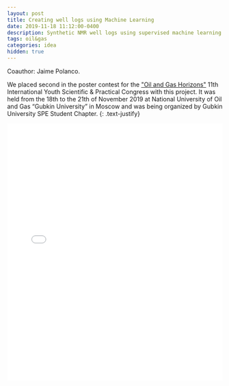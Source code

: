 ```yaml
---
layout: post
title: Creating well logs using Machine Learning 
date: 2019-11-18 11:12:00-0400
description: Synthetic NMR well logs using supervised machine learning algorithms
tags: oil&gas
categories: idea
hidden: true
---
```

Coauthor: Jaime Polanco.

We placed second in the poster contest for the ["Oil and Gas Horizons"](https://www.rogtecmagazine.com/results-of-the-11th-international-youth-scientific-practical-congress-oil-and-gas-horizons/) 11th International Youth Scientific & Practical Congress with this project. It was held from the 18th to the 21th of November 2019 at National University of Oil and Gas “Gubkin University” in Moscow and was being organized by Gubkin University SPE Student Chapter.
{: .text-justify}

<embed src="{{ site.baseurl }}/assets/docs/Poster_Castaneda.pdf" type="application/pdf" width="100%" height="600px">


